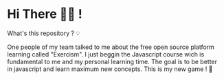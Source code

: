# Hi There 👋🏻 !

What's this repository ? 💡

One people of my team talked to me about the free open source platform learning  called "Exercism". I just beggin the Javascript course wich is fundamental to me and my personal learning time. The goal is to be better in javascript and learn maximum new concepts. This is my new game ! 🚀
